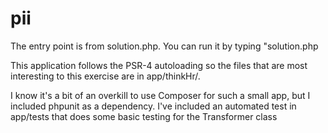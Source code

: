 # pii

The entry point is from solution.php.  You can run it by typing "solution.php <name-of-input-file> <name-of-output-file>

This application follows the PSR-4 autoloading so the files that are most interesting to this exercise are in app/thinkHr/.

I know it's a bit of an overkill to use Composer for such a small app, but I included phpunit as a dependency.  I've included an automated test in app/tests that does some basic testing for the Transformer class

